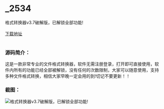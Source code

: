 # _2534
格式转换器v3.7破解版，已解锁全部功能!
<br/></br>
[下载地址](https://www.uuid2.com/2534.html "下载地址")
<br/></br>
<h3>源码简介：</h3>
<p>这是一款非常专业的文件格式转换器，软件无需注册登录，打开即可直接使用，软件内所有的功能已经全部被解锁，没有任何的次数限制，大家可以随意使用，支持多种文件格式转换，相信大家早晚一定会用的到!切记不要更新！！<p>
<h3>截图：</h3>
<img src="https://www.uuid2.com/wp-content/uploads/img/202112/60452d9419.png" alt="格式转换器v3.7破解版，已解锁全部功能!">
